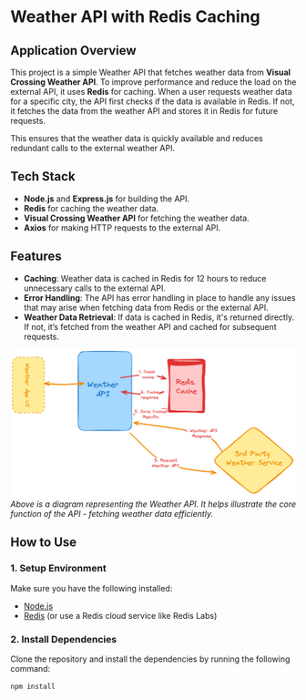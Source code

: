 # Weather API with Redis Caching

## **Application Overview**
This project is a simple Weather API that fetches weather data from **Visual Crossing Weather API**. To improve performance and reduce the load on the external API, it uses **Redis** for caching. When a user requests weather data for a specific city, the API first checks if the data is available in Redis. If not, it fetches the data from the weather API and stores it in Redis for future requests.

This ensures that the weather data is quickly available and reduces redundant calls to the external weather API.

## **Tech Stack**
- **Node.js** and **Express.js** for building the API.
- **Redis** for caching the weather data.
- **Visual Crossing Weather API** for fetching the weather data.
- **Axios** for making HTTP requests to the external API.

## **Features**
- **Caching**: Weather data is cached in Redis for 12 hours to reduce unnecessary calls to the external API.
- **Error Handling**: The API has error handling in place to handle any issues that may arise when fetching data from Redis or the external API.
- **Weather Data Retrieval**: If data is cached in Redis, it's returned directly. If not, it’s fetched from the weather API and cached for subsequent requests.

![Weather API Logo](images/weather-api.png)  
*Above is a diagram representing the Weather API. It helps illustrate the core function of the API - fetching weather data efficiently.*

## **How to Use**

### **1. Setup Environment**
Make sure you have the following installed:
- [Node.js](https://nodejs.org/en/)
- [Redis](https://redis.io/download) (or use a Redis cloud service like Redis Labs)

### **2. Install Dependencies**
Clone the repository and install the dependencies by running the following command:

```bash
npm install

